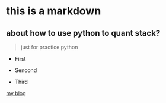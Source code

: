 # this is a markdown

## about how to use python to quant stack?

> just for practice python

- First

- Sencond

- Third


[my blog](www.erkui.tech)

